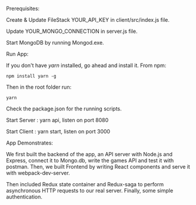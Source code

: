 Prerequisites:

Create & Update FileStack YOUR_API_KEY in client/src/index.js file.

Update YOUR_MONGO_CONNECTION in server.js file.

Start MongoDB by running Mongod.exe.

Run App:

If you don't have *yarn* installed, go ahead and install it.
From npm:

```
npm install yarn -g
```

Then in the root folder run:

```
yarn
```

Check the package.json for the running scripts.

Start Server : yarn api, listen on port 8080

Start Client : yarn start, listen on port 3000

App Demonstrates:

We first built the backend of the app, an API server with Node.js and Express, connect it to Mongo.db, write the games API and test it with postman.
Then, we built Frontend by writing React components and serve it with webpack-dev-server. 

Then included Redux state container and Redux-saga to perform asynchronous HTTP requests to our real server. 
Finally, some simple authentication.
